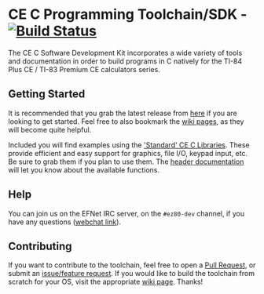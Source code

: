 # CE C Programming Toolchain/SDK -  [![Build Status](https://travis-ci.org/CE-Programming/toolchain.svg)](https://travis-ci.org/CE-Programming/toolchain)

The CE C Software Development Kit incorporates a wide variety of tools and documentation in order to build programs in C natively for the TI-84 Plus CE / TI-83 Premium CE calculators series.

## Getting Started

It is recommended that you grab the latest release from [here](https://github.com/CE-Programming/toolchain/releases/latest) if you are looking to get started. Feel free to also bookmark the [wiki pages](https://github.com/CE-Programming/toolchain/wiki), as they will become quite helpful.

Included you will find examples using the ['Standard' CE C Libraries](https://github.com/CE-Programming/libraries/releases/latest). These provide efficient and easy support for graphics, file I/O, keypad input, etc. Be sure to grab them if you plan to use them. The [header documentation](https://ce-programming.github.io/toolchain/files.html) will let you know about the available functions.

## Help

You can join us on the EFNet IRC server, on the `#ez80-dev` channel, if you have any questions ([webchat link](http://chat.efnet.org:9090/?nick=sdk-user&channels=%23ez80-dev&Login=Login)).

## Contributing

If you want to contribute to the toolchain, feel free to open a [Pull Request](https://github.com/CE-Programming/toolchain/pulls), or submit an [issue/feature request](https://github.com/CE-Programming/toolchain/issues). If you would like to build the toolchain from scratch for your OS, visit the appropriate [wiki page](https://github.com/CE-Programming/toolchain/wiki/Building-the-toolchain). Thanks!
